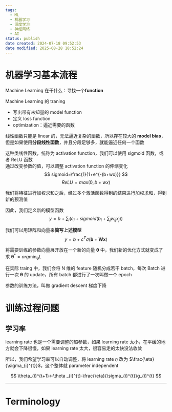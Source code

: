 ```yaml
---
tags:
  - ML
  - 机器学习
  - 深度学习
  - 神经网络
  - AI
status: publish
date created: 2024-07-18 09:52:53
date modified: 2025-08-28 18:52:24
---
```


# 机器学习基本流程

Machine Learning 在干什么：寻找一个**function**

Machine Learning 的 traning
- 写出带有未知量的 model function
- 定义 loss function
- optimization：逼近需要的函数

线性函数只能是 linear 的，无法逼近复杂的函数，所以存在较大的 **model bias**，但是如果使用**分段线性函数**，并且分段足够多，就能逼近任何一个函数

这种类线性函数，统称为 activation function，我们可以使用 sigmoid 函数，或者 ReLU 函数  
通过改变参数的值，可以调整 activation function 的伸缩变化
$$
sigmoid=\frac{1}{1+e^{-(b+wx)}}
$$
$$ReLU=max\left( 0,b+wx \right)$$

我们将特征进行加权求和之后，经过多个激活函数得到的结果进行加权求和，得到新的预测值

因此，我们定义新的模型函数
$$
y=b+\sum_{i}\left (c_{i}+sigmoid\left( b_{i}+\sum_{j}w_{ij}x_{j} \right)\right)
$$

我们可以用矩阵和向量来**简写上述模型**
$$
y=b+c^{T}\sigma(\mathbf{b}+\mathbf{W}\mathbf{x})
$$

将需要训练的参数向量展开放在一个新的向量 $\boldsymbol{\theta}$ 中，我们新的优化方式就变成了求 $\boldsymbol{\theta}^{*}=arg\min_{\boldsymbol{\theta}}L$

在实际 traing 中，我们会将 N 维的 feature 随机分成若干 batch，每次 Batch 进行一次 $\boldsymbol{\theta}$ 的 update，所有 batch 都进行了一次叫做一个 epoch

参数的训练方法，叫做 gradient descent 梯度下降

# 训练过程问题

## 学习率

learning rate 也是一个需要调整的超参数，如果 learning rate 太小，在平缓的地方就会下降很慢，如果 learning rate 太大，很容易走的太快没法收敛

所以，我们希望学习率可以自动调整，将 learning rate $\eta$ 改为 $\frac{\eta}{\sigma_{i}^{t}}$，这个整体就 parameter independent

$$
\theta_{i}^{t+1}<-\theta _{i}^{t}-\frac{\eta}{\sigma_{i}^{t}}g_{i}^{t}
$$



---

# Terminology